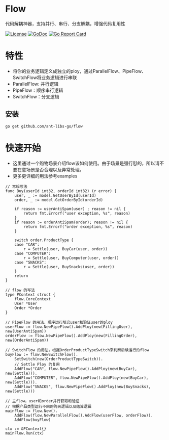 # Flow

代码解耦神器，支持并行、串行、分支解耦，增强代码复用性

[![License](https://img.shields.io/:license-apache%202-blue.svg)](https://opensource.org/licenses/Apache-2.0)
[![GoDoc](https://godoc.org/github.com/ant-libs-go/flow?status.png)](http://godoc.org/github.com/ant-libs-go/flow)
[![Go Report Card](https://goreportcard.com/badge/github.com/ant-libs-go/flow)](https://goreportcard.com/report/github.com/ant-libs-go/flow)

# 特性

* 将你的业务逻辑定义成独立的ploy，通过ParallelFlow、PipeFlow、SwitchFlow将业务逻辑进行串联
* ParallelFlow: 并行逻辑
* PipeFlow：顺序串行逻辑
* SwitchFlow：分支逻辑

## 安装

	go get github.com/ant-libs-go/flow

# 快速开始

* 这里通过一个购物场景介绍flow该如何使用。由于场景是强行怼的，所以请不要在意场景是否合理以及异常处理。
* 更多更详细的用法参考examples

```golang
// 常规写法
func Buy(userId int32, orderId int32) (r error) {
	user, _ := model.GetUserById(userId)
	order, _ := model.GetOrderById(orderId)

	if reason := userAntiSpam(user) ; reason != nil {
		return fmt.Errorf("user exception, %s", reason)
	}
	if reason := orderAntiSpam(order); reason != nil {
		return fmt.Errorf("order exception, %s", reason)
	}

	switch order.ProductType {
	case "CAR":
		r = Settle(user, BuyCar(user, order))
	case "COMPUTER":
		r = Settle(user, BuyComputer(user, order))
	case "SNACKS":
		r = Settle(user, BuySnacks(user, order))
	}
	return
}

// flow 的写法
type PContext struct {
	flow.CoreContext
	User *User
	Order *Order
}

// PipeFlow 的用法，顺序运行填充user和验证user的ploy
userFlow := flow.NewPipeFlow().AddPloy(new(FillingUser), new(UserAntiSpam))
orderFlow := flow.NewPipeFlow().AddPloy(new(FillingOrder), new(OrderAntiSpam))

// SwitchFlow 的用法，根据OrderProductTypeSwitch来判断后续运行的flow
buyFlow := flow.NewSwitchFlow().
	SetSwitch(new(OrderProductTypeSwitch)).
	// Settle Ploy 的复用
	AddFlow("CAR", flow.NewPipeFlow().AddPloy(new(BuyCar), new(Settle))).
	AddFlow("COMPUTER", flow.NewPipeFlow().AddPloy(new(BuyCar), new(Settle))).
	AddFlow("SNACKS", flow.NewPipeFlow().AddPloy(new(BuySnacks), new(Settle)))

// 主flow，user和order并行获取和验证
// 根据产品类型运行不同的购买逻辑以及结算逻辑
mainFlow := flow.New().
	AddFlow(flow.NewParallelFlow().AddFlow(userFlow, orderFlow)).
	AddFlow(buyFlow)

ctx := &PContext{}
mainFlow.Run(ctx)
```
